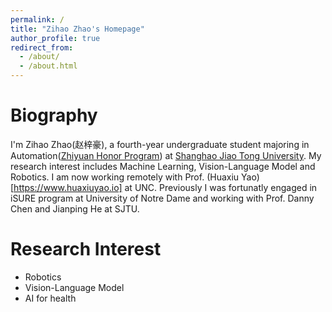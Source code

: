 ```yaml
---
permalink: /
title: "Zihao Zhao's Homepage"
author_profile: true
redirect_from: 
  - /about/
  - /about.html
---
```


Biography
=====
I'm Zihao Zhao(赵梓豪), a fourth-year undergraduate student majoring in Automation([Zhiyuan Honor Program](https://en.zhiyuan.sjtu.edu.cn/en)) at [Shanghao Jiao Tong University](https://en.sjtu.edu.cn). My research interest includes Machine Learning, Vision-Language Model and Robotics. I am now working remotely with Prof. (Huaxiu Yao)[https://www.huaxiuyao.io] at UNC. Previously I was fortunatly engaged in iSURE program at University of Notre Dame and working with Prof. Danny Chen and Jianping He at SJTU.

Research Interest
=====
- Robotics
- Vision-Language Model
- AI for health
